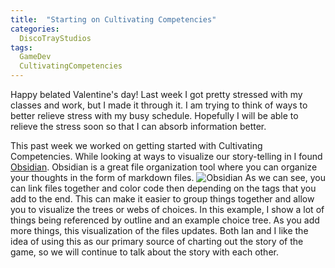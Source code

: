 ```yaml
---
title:  "Starting on Cultivating Competencies"
categories:
  DiscoTrayStudios
tags:
  GameDev
  CultivatingCompetencies
---
```


Happy belated Valentine's day!
Last week I got pretty stressed with my classes and work, but I made it through it.
I am trying to think of ways to better relieve stress with my busy schedule.
Hopefully I will be able to relieve the stress soon so that I can absorb information better.

This past week we worked on getting started with Cultivating Competencies.
While looking at ways to visualize our story-telling in I found [Obsidian](https://obsidian.md/).
Obsidian is a great file organization tool where you can organize your thoughts in the form of markdown files.
![Obsidian](/blog/assets/img/dts/gamedev/obsidian_CultivatingCompetencies_1.png)
As we can see, you can link files together and color code then depending on the tags that you add to the end.
This can make it easier to group things together and allow you to visualize the trees or webs of choices.
In this example, I show a lot of things being referenced by outline and an example choice tree.
As you add more things, this visualization of the files updates.
Both Ian and I like the idea of using this as our primary source of charting out the story of the game, so we will continue to talk about the story with each other.
